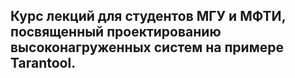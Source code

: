 ## Курс лекций для студентов МГУ и МФТИ, посвященный проектированию высоконагруженных систем на примере Tarantool.
